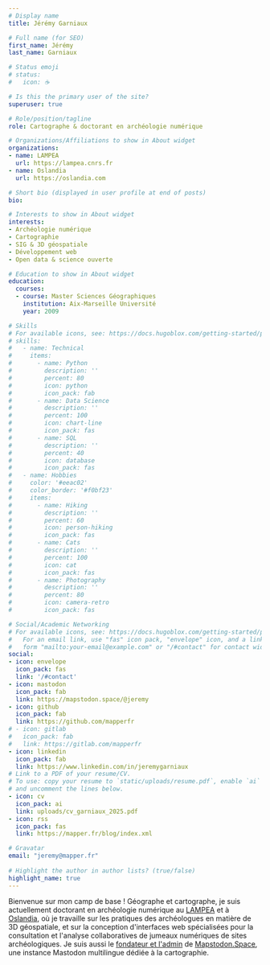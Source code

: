 ```yaml
---
# Display name
title: Jérémy Garniaux

# Full name (for SEO)
first_name: Jérémy
last_name: Garniaux

# Status emoji
# status:
#   icon: ☕️

# Is this the primary user of the site?
superuser: true

# Role/position/tagline
role: Cartographe & doctorant en archéologie numérique

# Organizations/Affiliations to show in About widget
organizations:
- name: LAMPEA
  url: https://lampea.cnrs.fr 
- name: Oslandia
  url: https://oslandia.com

# Short bio (displayed in user profile at end of posts)
bio: 

# Interests to show in About widget
interests:
- Archéologie numérique
- Cartographie
- SIG & 3D géospatiale
- Développement web
- Open data & science ouverte

# Education to show in About widget
education:
  courses:
  - course: Master Sciences Géographiques
    institution: Aix-Marseille Université
    year: 2009

# Skills
# For available icons, see: https://docs.hugoblox.com/getting-started/page-builder/#icons
# skills:
#   - name: Technical
#     items:
#       - name: Python
#         description: ''
#         percent: 80
#         icon: python
#         icon_pack: fab
#       - name: Data Science
#         description: ''
#         percent: 100
#         icon: chart-line
#         icon_pack: fas
#       - name: SQL
#         description: ''
#         percent: 40
#         icon: database
#         icon_pack: fas
#   - name: Hobbies
#     color: '#eeac02'
#     color_border: '#f0bf23'
#     items:
#       - name: Hiking
#         description: ''
#         percent: 60
#         icon: person-hiking
#         icon_pack: fas
#       - name: Cats
#         description: ''
#         percent: 100
#         icon: cat
#         icon_pack: fas
#       - name: Photography
#         description: ''
#         percent: 80
#         icon: camera-retro
#         icon_pack: fas

# Social/Academic Networking
# For available icons, see: https://docs.hugoblox.com/getting-started/page-builder/#icons
#   For an email link, use "fas" icon pack, "envelope" icon, and a link in the
#   form "mailto:your-email@example.com" or "/#contact" for contact widget.
social:
- icon: envelope
  icon_pack: fas
  link: '/#contact'
- icon: mastodon
  icon_pack: fab
  link: https://mapstodon.space/@jeremy 
- icon: github
  icon_pack: fab
  link: https://github.com/mapperfr
# - icon: gitlab
#   icon_pack: fab
#   link: https://gitlab.com/mapperfr
- icon: linkedin
  icon_pack: fab
  link: https://www.linkedin.com/in/jeremygarniaux
# Link to a PDF of your resume/CV.
# To use: copy your resume to `static/uploads/resume.pdf`, enable `ai` icons in `params.toml`, 
# and uncomment the lines below.
- icon: cv
  icon_pack: ai
  link: uploads/cv_garniaux_2025.pdf
- icon: rss
  icon_pack: fas
  link: https://mapper.fr/blog/index.xml

# Gravatar
email: "jeremy@mapper.fr"
  
# Highlight the author in author lists? (true/false)
highlight_name: true
---
```


Bienvenue sur mon camp de base ! Géographe et cartographe, je suis actuellement doctorant en archéologie numérique au [LAMPEA](https://lampea.cnrs.fr) et à [Oslandia](https://oslandia.com), où je travaille sur les pratiques des archéologues en matière de 3D géospatiale, et sur la conception d'interfaces web spécialisées pour la consultation et l'analyse collaboratives de jumeaux numériques de sites archéologiques. Je suis aussi le [fondateur et l'admin](https://mapper.fr/blog/introducing-mapstodon/) de [Mapstodon.Space](https://mapstodon.space), une instance Mastodon multilingue dédiée à la cartographie. 

<!-- Je m'intéresse beaucoup ces derniers temps à de curieuses choses comme [NixOS](https://nixos.org/), le [permacomputing](https://permacomputing.net/), la [sobriété numérique](https://fr.wikipedia.org/wiki/Sobri%C3%A9t%C3%A9_num%C3%A9rique) et le [réensauvagement d'internet](https://www.noemamag.com/we-need-to-rewild-the-internet/). -->
